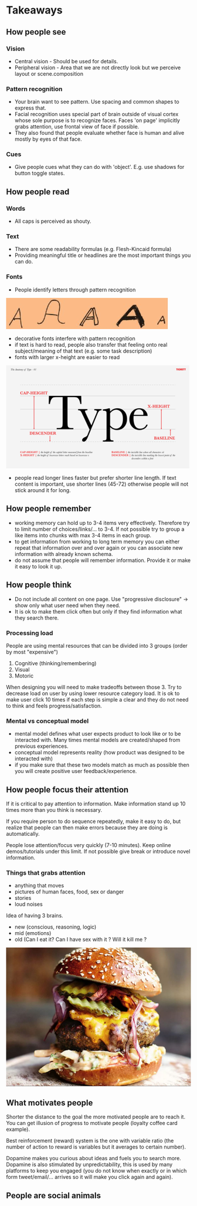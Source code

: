 # Takeaways


## How people see

### Vision
- Central vision - Should be used for details.
- Peripheral vision - Area that we are not directly look but we perceive layout or scene.composition

### Pattern recognition
- Your brain want to see pattern. Use spacing and common shapes to express that.
- Facial recognition uses special part of brain outside of visual cortex whose sole purpose is to recognize faces. Faces 'on page' implicitly grabs attention, use frontal view of face if possible.
- They also found that people evaluate whether face is human and alive mostly by eyes of that face.

### Cues
- Give people cues what they can do with 'object'. E.g. use shadows for button toggle states.

## How people read
### Words
- All caps is perceived as shouty.
### Text
- There are some readability formulas (e.g. Flesh-Kincaid formula)
- Providing meaningful title or headlines are the most important things you can do.
### Fonts
- People identify letters through pattern recognition

![letter A variants](./images/letters.jpg)
- decorative fonts interfere with pattern recognition
- if text is hard to read, people also transfer that feeling onto real subject/meaning of that text (e.g. some task description)
- fonts with larger x-height are easier to read

<img src="./images/typography-font.png" width="500" />

- people read longer lines faster but prefer shorter line length. If text content is important, use shorter lines (45-72) otherwise people will not stick around it for long.

## How people remember
- working memory can hold up to 3-4 items very effectively. Therefore try to limit number of choices/links/... to 3-4. If not possible try to group a like items into chunks with max 3-4 items in each group.
- to get information from working to long term memory you can either repeat that information over and over again or you can associate new information with already known schema.
- do not assume that people will remember information. Provide it or make it easy to look it up.

## How people think
- Do not include all content on one page. Use "progressive disclosure" -> show only what user need when they need.
- It is ok to make them click often but only if they find information what they search there.
### Processing load
People are using mental resources that can be divided into 3 groups (order by most "expensive")
1. Cognitive (thinking/remembering)
2. Visual
3. Motoric

When designing you will need to make tradeoffs between those 3. Try to decrease load on user by using lower resource category load. It is ok to make user click 10 times if each step is simple a clear and they do not need to think and feels progress/satisfaction.

### Mental vs conceptual model
- mental model defines what user expects product to look like or to be interacted with. Many times mental models are created/shaped from previous experiences.
- conceptual model represents reality (how product was designed to be interacted with)
- if you make sure that these two models match as much as possible then you will create positive user feedback/experience.

## How people focus their attention
If it is critical to pay attention to information. Make information stand up 10 times more than you think is necessary.

If you require person to do sequence repeatedly, make it easy to do, but realize that people can then make errors because they are doing is automatically.

People lose attention/focus very quickly (7-10 minutes). Keep online demos/tutorials under this limit. If not possible give break or introduce novel information.

### Things that grabs attention
- anything that moves
- pictures of human faces, food, sex or danger
- stories
- loud noises

Idea of having 3 brains.
- new (conscious, reasoning, logic)
- mid (emotions)
- old (Can I eat it? Can I have sex with it ? Will it kill me ?

![You can not resist looking at food](./images/burger.jpg)

## What motivates people
Shorter the distance to the goal the more motivated people are to reach it. You can get illusion of progress to motivate people (loyalty coffee card example).

Best reinforcement (reward) system is the one with variable ratio (the number of action to reward is variables but it averages to certain number).

Dopamine makes you curious about ideas and fuels you to search more. Dopamine is also stimulated by unpredictability, this is used by many platforms to keep you engaged (you do not know when exactly or in which form tweet/email/... arrives so it will make you click again and again).

## People are social animals









